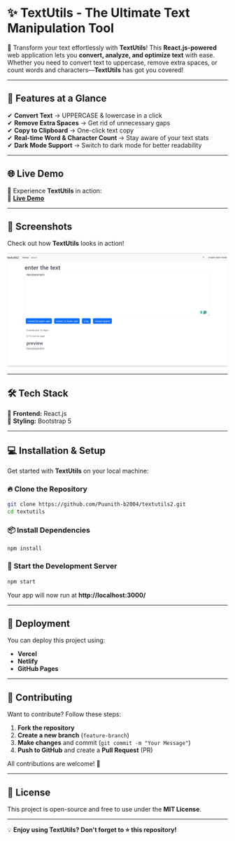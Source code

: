 # ✨ TextUtils - The Ultimate Text Manipulation Tool

🚀 Transform your text effortlessly with **TextUtils**! This **React.js-powered** web application lets you **convert, analyze, and optimize text** with ease. Whether you need to convert text to uppercase, remove extra spaces, or count words and characters—**TextUtils** has got you covered!  

---

## 🌟 Features at a Glance  
✔ **Convert Text** → UPPERCASE & lowercase in a click  
✔ **Remove Extra Spaces** → Get rid of unnecessary gaps  
✔ **Copy to Clipboard** → One-click text copy  
✔ **Real-time Word & Character Count** → Stay aware of your text stats  
✔ **Dark Mode Support** → Switch to dark mode for better readability  

---

## 🌐 Live Demo  
🚀 Experience **TextUtils** in action:  
🔗 **[Live Demo](https://punith-b2004.github.io/textutils2/)**  

---

## 📸 Screenshots  
Check out how **TextUtils** looks in action!  

![App Screenshot](https://raw.githubusercontent.com/Punith-b2004/textutils2/main/public/screenshot.png)


---

## 🛠️ Tech Stack  
🚀 **Frontend:** React.js  
🎨 **Styling:** Bootstrap 5  

---

## 💻 Installation & Setup  
Get started with **TextUtils** on your local machine:  

### 🔥 Clone the Repository  
```bash
git clone https://github.com/Puunith-b2004/textutils2.git
cd textutils
```

### 📦 Install Dependencies  
```bash
npm install
```

### 🚀 Start the Development Server  
```bash
npm start
```
Your app will now run at **http://localhost:3000/**  

---

## 🚀 Deployment  
You can deploy this project using:
- **Vercel**
- **Netlify**
- **GitHub Pages**

---

## 🤝 Contributing  
Want to contribute? Follow these steps:
1. **Fork the repository**
2. **Create a new branch** (`feature-branch`)
3. **Make changes** and commit (`git commit -m "Your Message"`)
4. **Push to GitHub** and create a **Pull Request** (PR)

All contributions are welcome! 🎉

---

## 📜 License  
This project is open-source and free to use under the **MIT License**.  

---

💡 **Enjoy using TextUtils? Don't forget to ⭐ this repository!**

